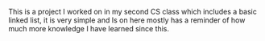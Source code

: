 This is a project I worked on in my second CS class which includes a basic linked list, it is very simple and Is on here mostly has a reminder
of how much more knowledge I have learned since this.

